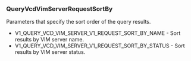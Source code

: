 ### QueryVcdVimServerRequestSortBy
Parameters that specify the sort order of the query results.

- V1_QUERY_VCD_VIM_SERVER_V1_REQUEST_SORT_BY_NAME - Sort results by VIM server name.
- V1_QUERY_VCD_VIM_SERVER_V1_REQUEST_SORT_BY_STATUS - Sort results by VIM server status.
